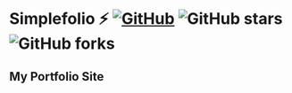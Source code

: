 # Simplefolio ⚡️ [![GitHub](https://img.shields.io/github/license/cobidev/simplefolio?color=blue)](https://github.com/cobidev/simplefolio/blob/master/LICENSE.md) ![GitHub stars](https://img.shields.io/github/stars/cobidev/simplefolio) ![GitHub forks](https://img.shields.io/github/forks/cobidev/simplefolio)

## My Portfolio Site


